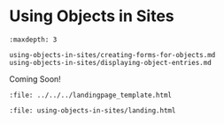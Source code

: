 # Using Objects in Sites

```{toctree}
:maxdepth: 3

using-objects-in-sites/creating-forms-for-objects.md
using-objects-in-sites/displaying-object-entries.md
```

Coming Soon!

```{raw} html
:file: ../../../landingpage_template.html
```

```{raw} html
:file: using-objects-in-sites/landing.html
```
